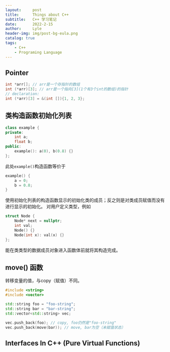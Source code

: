 ```yaml
---
layout:     post
title:      Things about C++
subtitle:   C++ 学习笔记
date:       2022-2-15
author:     Lyle
header-img: img/post-bg-eula.png
catalog: true
tags:
    - C++
    - Programing Language
---
```


## Pointer

```c++
int *arr[]; // arr是一个存指针的数组
int (*arr)[3]; // arr是一个指向[3](1个有3个int的数组)的指针
// declaration:
int (*arr)[3] = &(int []){1, 2, 3};
```

## 类构造函数初始化列表

```c++
class example {
private:
    int a;
    float b;
public:
    example(): a(0), b(0.8) {}
};
```
此处`example()`构造函数等价于
```c++
example() {
    a = 0;
    b = 0.8;
}
```
使用初始化列表的构造函数显示的初始化类的成员；反之则是对类成员赋值而没有进行显示的初始化。
对用户定义类型，例如
```c++
struct Node {
    Node* next = nullptr;
    int val;
    Node() {}
    Node(int x): val(x) {}
};
```
能在类类型的数据成员对象进入函数体前就将其构造完成。

## move() 函数

转移变量的值，与copy（赋值）不同。
```c++
#include <string>
#include <vector>

std::string foo = "foo-string";
std::string bar = "bar-string";
std::vector<std::string> vec;

vec.push_back(foo); // copy, foo仍然是"foo-string"
vec.push_back(move(bar)); // move, bar为空（未赋值状态）
```

## Interfaces In C++ (Pure Virtual Functions)

